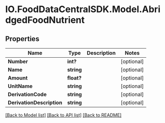 # IO.FoodDataCentralSDK.Model.AbridgedFoodNutrient
## Properties

Name | Type | Description | Notes
------------ | ------------- | ------------- | -------------
**Number** | **int?** |  | [optional] 
**Name** | **string** |  | [optional] 
**Amount** | **float?** |  | [optional] 
**UnitName** | **string** |  | [optional] 
**DerivationCode** | **string** |  | [optional] 
**DerivationDescription** | **string** |  | [optional] 

[[Back to Model list]](../README.md#documentation-for-models) [[Back to API list]](../README.md#documentation-for-api-endpoints) [[Back to README]](../README.md)

